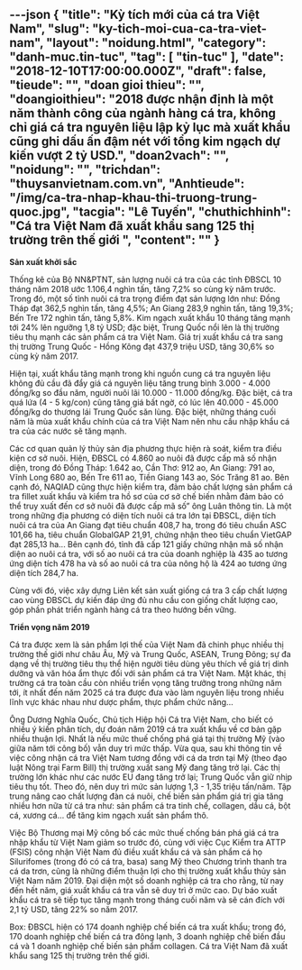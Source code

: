---json
{
    "title": "Kỳ tích mới của cá tra Việt Nam",
    "slug": "ky-tich-moi-cua-ca-tra-viet-nam",
    "layout": "noidung.html",
    "category": "danh-muc.tin-tuc",
    "tag": [
        "tin-tuc"
    ],
    "date": "2018-12-10T17:00:00.000Z",
    "draft": false,
    "tieude": "",
    "doan gioi thieu": "",
    "doangioithieu": "2018 được nhận định là một năm thành công của ngành hàng cá tra, không chỉ giá cá tra nguyên liệu lập kỷ lục mà xuất khẩu cũng ghi dấu ấn đậm nét với tổng kim ngạch dự kiến vượt 2 tỷ USD.",
    "doan2vach": "",
    "noidung": "",
    "trichdan": "thuysanvietnam.com.vn",
    "Anhtieude": "/img/ca-tra-nhap-khau-thi-truong-trung-quoc.jpg",
    "tacgia": "Lê Tuyến",
    "chuthichhinh": "Cá tra Việt Nam đã xuất khẩu sang 125 thị trường trên thế giới ",
    "__content__": ""
}
---
<p><strong>Sản xuất khởi sắc</strong></p>

<p>Thống k&ecirc; của Bộ NN&amp;PTNT, sản lượng nu&ocirc;i c&aacute; tra của c&aacute;c tỉnh ĐBSCL 10 th&aacute;ng năm 2018 ước 1.106,4 ngh&igrave;n tấn, tăng 7,2% so c&ugrave;ng kỳ năm trước. Trong đ&oacute;, một số tỉnh nu&ocirc;i c&aacute; tra trọng điểm đạt sản lượng lớn như: Đồng Th&aacute;p đạt 362,5 ngh&igrave;n tấn, tăng 4,5%; An Giang 283,9 ngh&igrave;n tấn, tăng 19,3%; Bến Tre 172 ngh&igrave;n tấn, tăng 5,8%. Kim ngạch xuất khẩu 10 th&aacute;ng tăng mạnh tới 24% l&ecirc;n ngưỡng 1,8 tỷ USD; đặc biệt, Trung Quốc nổi l&ecirc;n l&agrave; thị trường ti&ecirc;u thụ mạnh c&aacute;c sản phẩm c&aacute; tra Việt Nam. Gi&aacute; trị xuất khẩu c&aacute; tra sang thị trường Trung Quốc - Hồng K&ocirc;ng đạt 437,9 triệu USD, tăng 30,6% so c&ugrave;ng kỳ năm 2017.</p>

<p>Hiện tại, xuất khẩu tăng mạnh trong khi nguồn cung c&aacute; tra nguy&ecirc;n liệu kh&ocirc;ng đủ cầu đ&atilde; đẩy gi&aacute; c&aacute; nguy&ecirc;n liệu tăng trung b&igrave;nh 3.000 - 4.000 đồng/kg so đầu năm, người nu&ocirc;i l&atilde;i 10.000 - 11.000 đồng/kg. Đặc biệt, c&aacute; tra qu&aacute; lứa (4 - 5 kg/con) cũng tăng gi&aacute; bất ngờ, c&oacute; l&uacute;c l&ecirc;n 40.000 - 45.000 đồng/kg do thương l&aacute;i Trung Quốc săn l&ugrave;ng. Đặc biệt, những th&aacute;ng cuối năm l&agrave; m&ugrave;a xuất khẩu ch&iacute;nh của c&aacute; tra Việt Nam n&ecirc;n nhu cầu nhập khẩu c&aacute; tra của c&aacute;c nước sẽ tăng mạnh.&nbsp;</p>

<p>C&aacute;c cơ quan quản l&yacute; thủy sản địa phương thực hiện r&agrave; so&aacute;t, kiểm tra điều kiện cơ sở nu&ocirc;i. Hiện, ĐBSCL c&oacute; 4.860 ao nu&ocirc;i đ&atilde; được cấp m&atilde; số nhận diện, trong đ&oacute; Đồng Th&aacute;p: 1.642 ao, Cần Thơ: 912 ao, An Giang: 791 ao, Vĩnh Long 680 ao, Bến Tre 611 ao, Tiền Giang 143 ao, S&oacute;c Trăng 81 ao. B&ecirc;n cạnh đ&oacute;, NAQIAD cũng thực hiện kiểm tra, đảm bảo chất lượng sản phẩm c&aacute; tra fillet xuất khẩu v&agrave; kiểm tra hồ sơ của cơ sở chế biến nhằm đảm bảo c&oacute; thể truy xuất đến cơ sở nu&ocirc;i đ&atilde; được cấp m&atilde; số&rdquo; &ocirc;ng Lu&acirc;n th&ocirc;ng tin. L&agrave; một trong những địa phương c&oacute; diện t&iacute;ch nu&ocirc;i c&aacute; tra lớn tại ĐBSCL, diện t&iacute;ch nu&ocirc;i c&aacute; tra của An Giang đạt ti&ecirc;u chuẩn 408,7 ha, trong đ&oacute; ti&ecirc;u chuẩn ASC 101,66 ha, ti&ecirc;u chuẩn GlobalGAP 21,91, chứng nhận theo ti&ecirc;u chuẩn VietGAP đạt 285,13 ha... B&ecirc;n cạnh đ&oacute;, tỉnh đ&atilde; cấp 121 giấy chứng nhận m&atilde; số nhận diện ao nu&ocirc;i c&aacute; tra, với số ao nu&ocirc;i c&aacute; tra của doanh nghiệp l&agrave; 435 ao tương ứng diện t&iacute;ch 478 ha v&agrave; số ao nu&ocirc;i c&aacute; tra của n&ocirc;ng hộ l&agrave; 424 ao tương ứng diện t&iacute;ch 284,7 ha.</p>

<p>C&ugrave;ng với đ&oacute;, việc x&acirc;y dựng Li&ecirc;n kết sản xuất giống c&aacute; tra 3 cấp chất lượng cao v&ugrave;ng ĐBSCL dự kiến đ&aacute;p ứng đủ nhu cầu con giống chất lượng cao, g&oacute;p phần ph&aacute;t triển ng&agrave;nh h&agrave;ng c&aacute; tra theo hướng bền vững.</p>

<p><strong>Triển vọng năm 2019</strong></p>

<p>C&aacute; tra được xem l&agrave; sản phẩm lợi thế của Việt Nam đ&atilde; chinh phục nhiều thị trường thế giới như ch&acirc;u &Acirc;u, Mỹ v&agrave; Trung Quốc, ASEAN, Trung Đ&ocirc;ng; sự đa dạng về thị trường ti&ecirc;u thụ thể hiện người ti&ecirc;u d&ugrave;ng y&ecirc;u th&iacute;ch về gi&aacute; trị dinh dưỡng v&agrave; văn h&oacute;a ẩm thực đối với sản phẩm c&aacute; tra Việt&nbsp;Nam. Mặt kh&aacute;c, thị trường c&aacute; tra to&agrave;n cầu c&ograve;n nhiều triển vọng tăng trưởng trong những năm tới, &iacute;t nhất đến năm 2025 c&aacute; tra được đưa v&agrave;o l&agrave;m nguy&ecirc;n liệu trong nhiều lĩnh vực kh&aacute;c nhau như dược phẩm, thực phẩm chức năng...</p>

<p>&Ocirc;ng Dương Nghĩa Quốc, Chủ tịch Hiệp hội C&aacute; tra Việt Nam, cho biết c&oacute; nhiều &yacute; kiến ph&acirc;n t&iacute;ch, dự đo&aacute;n năm 2019 c&aacute; tra xuất khẩu về cơ bản gặp nhiều thuận lợi. Nhất l&agrave; nếu mức thuế chống ph&aacute; gi&aacute; tại thị trường Mỹ (v&agrave;o giữa năm tới c&ocirc;ng bố) vẫn duy tr&igrave; mức thấp. Vừa qua, sau khi th&ocirc;ng tin về việc c&ocirc;ng nhận c&aacute; tra Việt Nam tương đồng với c&aacute; da trơn tại Mỹ (theo đạo luật N&ocirc;ng trại Farm Bill) thị trường xuất sang Mỹ đang tăng trở lại. C&aacute;c thị trường lớn kh&aacute;c như c&aacute;c nước EU đang tăng trở lại; Trung Quốc vẫn giữ nhịp ti&ecirc;u thụ tốt. Theo đ&oacute;, n&ecirc;n duy tr&igrave; mức sản lượng 1,3 - 1,35 triệu tấn/năm. Tập trung n&acirc;ng cao chất lượng đ&agrave;n c&aacute; nu&ocirc;i, chế biến sản phẩm gi&aacute; trị gia tăng nhiều hơn nữa từ c&aacute; tra như: sản phẩm c&aacute; tra tinh chế, collagen, dầu c&aacute;, bột c&aacute;, xương c&aacute;&hellip; để tăng kim ngạch xuất sản phẩm th&ocirc;.</p>

<p>Việc Bộ Thương mại Mỹ c&ocirc;ng bố c&aacute;c mức thuế chống b&aacute;n ph&aacute; gi&aacute; c&aacute; tra nhập khẩu từ Việt Nam giảm so trước đ&oacute;, c&ugrave;ng với việc Cục Kiểm tra ATTP (FSIS) c&ocirc;ng nhận Việt Nam đủ điều xuất khẩu c&aacute; v&agrave; sản phẩm c&aacute; họ Silurifomes (trong đ&oacute; c&oacute; c&aacute; tra, basa) sang Mỹ theo Chương tr&igrave;nh thanh tra c&aacute; da trơn, cũng l&agrave; những điểm thuận lợi cho thị trường xuất khẩu thủy sản Việt Nam năm 2019. Đại diện một số doanh nghiệp c&aacute; tra cho rằng, từ nay đến hết năm, gi&aacute; xuất khẩu c&aacute; tra vẫn sẽ duy tr&igrave; ở mức cao. Dự b&aacute;o xuất khẩu c&aacute; tra sẽ tiếp tục tăng mạnh trong th&aacute;ng cuối năm v&agrave; sẽ c&aacute;n đ&iacute;ch với 2,1 tỷ USD, tăng 22% so năm 2017.</p>

<p>Box: ĐBSCL hiện c&oacute; 174 doanh nghiệp chế biến c&aacute; tra xuất khẩu; trong đ&oacute;, 170 doanh nghiệp chế biến c&aacute; tra đ&ocirc;ng lạnh, 3 doanh nghiệp chế biến đầu c&aacute; v&agrave; 1 doanh nghiệp chế biến sản phẩm collagen. C&aacute; tra Việt Nam đ&atilde; xuất khẩu sang 125 thị trường tr&ecirc;n thế giới.&nbsp;</p>
